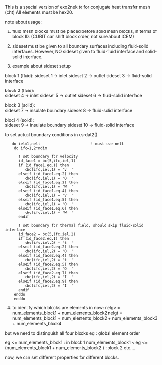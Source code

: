 This is a special version of exo2nek to for conjugate heat transfer mesh (cht)
All elements must be hex20.

note about usage:
1. fluid mesh blocks must be placed before solid mesh blocks, in terms of block ID.
(CUBIT can shift block order, not sure about ICEM)

2. sideset must be given to all boundary surfaces including fluid-solid interfaces.
However, NO sideset given to fluid-fluid interface and solid-solid interface.

3. example about sideset setup

block 1 (fluid): 
sideset 1 -> inlet
sideset 2 -> outlet
sideset 3 -> fluid-solid interface

block 2 (fluid):  
sideset 4 -> inlet
sideset 5 -> outlet
sideset 6 -> fluid-solid interface

block 3 (solid):  
sideset 7 -> insulate boundary
sideset 8 -> fluid-solid interface

bloci 4 (solid):  
sideset 9 -> insulate boundary
sideset 10 -> fluid-solid interface

to set actual boundary conditions
in usrdat2()

       do iel=1,nelt                       ! must use nelt
        do ifc=1,2*ndim 
          
          ! set boundary for velocity
          id_face1 = bc(5,ifc,iel,1)       
          if (id_face1.eq.1) then 
             cbc(ifc,iel,1) = 'v  '
          elseif (id_face1.eq.2) then
             cbc(ifc,iel,1) = 'O  '
          elseif (id_face1.eq.3) then
             cbc(ifc,iel,1) = 'W  '
	      elseif (id_face1.eq.4) then
             cbc(ifc,iel,1) = 'v  '
          elseif (id_face1.eq.5) then
             cbc(ifc,iel,1) = 'O  '
          elseif (id_face1.eq.6) then
             cbc(ifc,iel,1) = 'W  '
          endif
          
          ! set boundary for thermal field, should skip fluid-solid interface
          id_face2 = bc(5,ifc,iel,2)
          if (id_face2.eq.1) then 
             cbc(ifc,iel,2) = 't  '
          elseif (id_face2.eq.2) then
             cbc(ifc,iel,2) = 'O  '
	      elseif (id_face2.eq.4) then
             cbc(ifc,iel,2) = 't  '
          elseif (id_face2.eq.5) then
             cbc(ifc,iel,2) = 'O  '
          elseif (id_face2.eq.7) then
             cbc(ifc,iel,2) = 'I  '
          elseif (id_face2.eq.9) then
             cbc(ifc,iel,2) = 'I  '
          endif
        enddo
        enddo

		
4. to identify which blocks are elements in
now:
nelgv = num_elements_block1 + num_elements_block2
nelgt =  num_elements_block1 + num_elements_block2 +  num_elements_block3 + num_elements_block4

but we need to distinguish all four blocks
eg : global element order

eg <= num_elements_block1 : in block 1
num_elements_block1 < eg <= (num_elements_block1 + num_elements_block2 ) : block 2
etc....

now, we can set different properties for different blocks.

